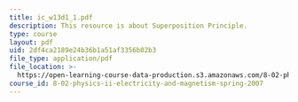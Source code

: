 ```yaml
---
title: ic_w13d1_1.pdf
description: This resource is about Superposition Principle.
type: course
layout: pdf
uid: 2df4ca2189e24b36b1a51af3356b02b3
file_type: application/pdf
file_location: >-
  https://open-learning-course-data-production.s3.amazonaws.com/8-02-physics-ii-electricity-and-magnetism-spring-2007/2df4ca2189e24b36b1a51af3356b02b3_ic_w13d1_1.pdf
course_id: 8-02-physics-ii-electricity-and-magnetism-spring-2007
---
```

